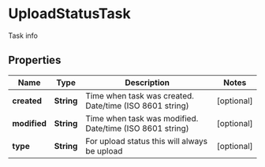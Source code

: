 

# UploadStatusTask

Task info

## Properties

| Name | Type | Description | Notes |
|------------ | ------------- | ------------- | -------------|
|**created** | **String** | Time when task was created. Date/time (ISO 8601 string) |  [optional] |
|**modified** | **String** | Time when task was modified. Date/time (ISO 8601 string) |  [optional] |
|**type** | **String** | For upload status this will always be upload |  [optional] |



